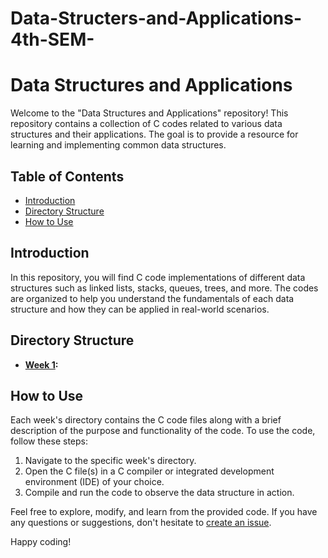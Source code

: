 # Data-Structers-and-Applications-4th-SEM-
# Data Structures and Applications

Welcome to the "Data Structures and Applications" repository! This repository contains a collection of C codes related to various data structures and their applications. The goal is to provide a resource for learning and implementing common data structures.

## Table of Contents
- [Introduction](#introduction)
- [Directory Structure](#directory-structure)
- [How to Use](#how-to-use)

## Introduction
In this repository, you will find C code implementations of different data structures such as linked lists, stacks, queues, trees, and more. The codes are organized to help you understand the fundamentals of each data structure and how they can be applied in real-world scenarios.

## Directory Structure
- **[Week 1](https://github.com/JyotiradhityaBK/Data-Structers-and-Applications-4th-SEM-/tree/main/Week%201):** 

## How to Use
Each week's directory contains the C code files along with a brief description of the purpose and functionality of the code. To use the code, follow these steps:
1. Navigate to the specific week's directory.
2. Open the C file(s) in a C compiler or integrated development environment (IDE) of your choice.
3. Compile and run the code to observe the data structure in action.

Feel free to explore, modify, and learn from the provided code. If you have any questions or suggestions, don't hesitate to [create an issue](../../issues).



Happy coding!
